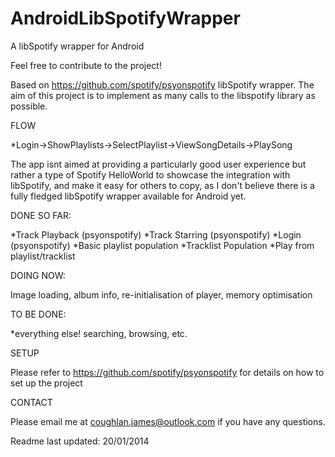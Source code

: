 AndroidLibSpotifyWrapper
========================

A libSpotify wrapper for Android

Feel free to contribute to the project!

Based on https://github.com/spotify/psyonspotify libSpotify wrapper. The aim of this project is to implement as many calls to the libspotify library as possible.

FLOW

*Login->ShowPlaylists->SelectPlaylist->ViewSongDetails->PlaySong

The app isnt aimed at providing a particularly good user experience but rather a type of Spotify HelloWorld to showcase the integration with libSpotify, and make it easy for others to copy,  as I don't believe there is a fully fledged libSpotify wrapper available for Android yet.
														
DONE SO FAR:

*Track Playback (psyonspotify)
*Track Starring (psyonspotify)
*Login (psyonspotify)
*Basic playlist population
*Tracklist Population
*Play from playlist/tracklist

DOING NOW:

Image loading, album info, re-initialisation of player, memory optimisation

TO BE DONE:

*everything else! searching, browsing, etc.

SETUP

Please refer to https://github.com/spotify/psyonspotify for details on how to set up the project

CONTACT

Please email me at coughlan.james@outlook.com if you have any questions.

Readme last updated: 20/01/2014
